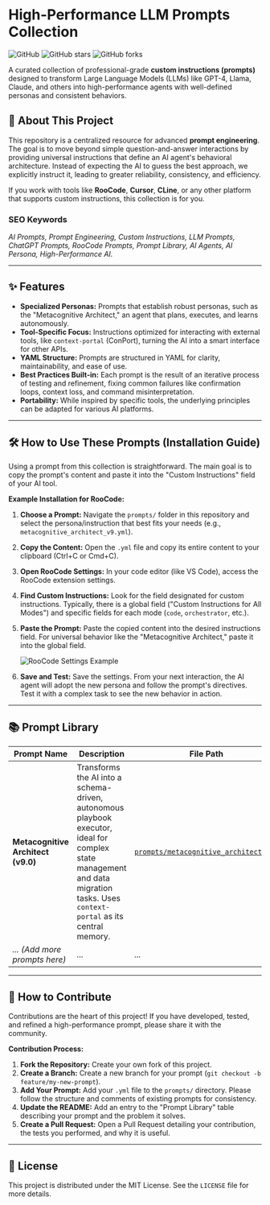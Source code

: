 # High-Performance LLM Prompts Collection

![GitHub](https://img.shields.io/github/license/mihazs/awesome-llm-prompts?style=for-the-badge)
![GitHub stars](https://img.shields.io/github/stars/mihazs/awesome-llm-prompts?style=for-the-badge)
![GitHub forks](https://img.shields.io/github/forks/mihazs/awesome-llm-prompts?style=for-the-badge)

A curated collection of professional-grade **custom instructions (prompts)** designed to transform Large Language Models (LLMs) like GPT-4, Llama, Claude, and others into high-performance agents with well-defined personas and consistent behaviors.

## 🚀 About This Project

This repository is a centralized resource for advanced **prompt engineering**. The goal is to move beyond simple question-and-answer interactions by providing universal instructions that define an AI agent's behavioral architecture. Instead of expecting the AI to guess the best approach, we explicitly instruct it, leading to greater reliability, consistency, and efficiency.

If you work with tools like **RooCode**, **Cursor**, **CLine**, or any other platform that supports custom instructions, this collection is for you.

### SEO Keywords
*AI Prompts, Prompt Engineering, Custom Instructions, LLM Prompts, ChatGPT Prompts, RooCode Prompts, Prompt Library, AI Agents, AI Persona, High-Performance AI.*

---

## ✨ Features

* **Specialized Personas:** Prompts that establish robust personas, such as the "Metacognitive Architect," an agent that plans, executes, and learns autonomously.
* **Tool-Specific Focus:** Instructions optimized for interacting with external tools, like `context-portal` (ConPort), turning the AI into a smart interface for other APIs.
* **YAML Structure:** Prompts are structured in YAML for clarity, maintainability, and ease of use.
* **Best Practices Built-in:** Each prompt is the result of an iterative process of testing and refinement, fixing common failures like confirmation loops, context loss, and command misinterpretation.
* **Portability:** While inspired by specific tools, the underlying principles can be adapted for various AI platforms.

---

## 🛠️ How to Use These Prompts (Installation Guide)

Using a prompt from this collection is straightforward. The main goal is to copy the prompt's content and paste it into the "Custom Instructions" field of your AI tool.

**Example Installation for RooCode:**

1.  **Choose a Prompt:** Navigate the `prompts/` folder in this repository and select the persona/instruction that best fits your needs (e.g., `metacognitive_architect_v9.yml`).
2.  **Copy the Content:** Open the `.yml` file and copy its entire content to your clipboard (Ctrl+C or Cmd+C).
3.  **Open RooCode Settings:** In your code editor (like VS Code), access the RooCode extension settings.
4.  **Find Custom Instructions:** Look for the field designated for custom instructions. Typically, there is a global field ("Custom Instructions for All Modes") and specific fields for each mode (`code`, `orchestrator`, etc.).
5.  **Paste the Prompt:** Paste the copied content into the desired instructions field. For universal behavior like the "Metacognitive Architect," paste it into the global field.

    ![RooCode Settings Example](https://github.com/user-attachments/assets/08a65666-0a4e-43d1-a4f4-08a2917e7f4d)

6.  **Save and Test:** Save the settings. From your next interaction, the AI agent will adopt the new persona and follow the prompt's directives. Test it with a complex task to see the new behavior in action.

---

## 📚 Prompt Library

| Prompt Name                               | Description                                                                                                                                                                                                | File Path                                                                     |
| ----------------------------------------- | ---------------------------------------------------------------------------------------------------------------------------------------------------------------------------------------------------------- | ------------------------------------------------------------------------------- |
| **Metacognitive Architect (v9.0)** | Transforms the AI into a schema-driven, autonomous playbook executor, ideal for complex state management and data migration tasks. Uses `context-portal` as its central memory. | [`prompts/metacognitive_architect.yml`](./prompts/metacognitive_architect.yml) |
| *... (Add more prompts here)* | *...* | *...* |

---

## 🤝 How to Contribute

Contributions are the heart of this project! If you have developed, tested, and refined a high-performance prompt, please share it with the community.

**Contribution Process:**

1.  **Fork the Repository:** Create your own fork of this project.
2.  **Create a Branch:** Create a new branch for your prompt (`git checkout -b feature/my-new-prompt`).
3.  **Add Your Prompt:** Add your `.yml` file to the `prompts/` directory. Please follow the structure and comments of existing prompts for consistency.
4.  **Update the README:** Add an entry to the "Prompt Library" table describing your prompt and the problem it solves.
5.  **Create a Pull Request:** Open a Pull Request detailing your contribution, the tests you performed, and why it is useful.

---

## 📄 License

This project is distributed under the MIT License. See the `LICENSE` file for more details.
